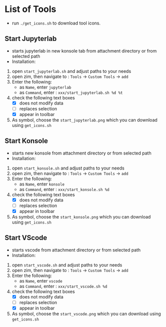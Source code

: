 # List of Tools

* run `./get_icons.sh` to download tool icons.


## Start Jupyterlab


* starts jupyterlab in new konsole tab from attachment directory or from selected path
* Installation:
1. open `start_jupyterlab.sh` and adjust paths to your needs
2.  open zim, then navigate to : `Tools` -> `Custom Tools` -> `add`
3. Enter the following:
    * as `Name`, enter `jupyterlab`
    *  as `Command`, enter : `xxx/start_jupyterlab.sh %d %t`
4. check the following text boxes
    * [x] does not modify data
    * [ ] replaces selection
    * [x] appear in toolbar
5. As symbol, choose the `start_jupyterlab.png` which you can download using `get_icons.sh`

## Start Konsole

* starts new konsole from attachment directory or from selected path
* Installation:
1. open `start_konsole.sh` and adjust paths to your needs
2.  open zim, then navigate to : `Tools` -> `Custom Tools` -> `add`
3. Enter the following:
    * as `Name`, enter `konsole`
    *  as `Command`, enter : `xxx/start_konsole.sh %d`
4. check the following text boxes
    * [x] does not modify data
    * [ ] replaces selection
    * [x] appear in toolbar
5. As symbol, choose the `start_konsole.png` which you can download using `get_icons.sh`


## Start VScode

* starts vscode from attachment directory or from selected path
* Installation:
1. open `start_vscode.sh` and adjust paths to your needs
2.  open zim, then navigate to : `Tools` -> `Custom Tools` -> `add`
3. Enter the following:
    * as `Name`, enter `vscode`
    *  as `Command`, enter : `xxx/start_vscode.sh %d`
4. check the following text boxes
    * [x] does not modify data
    * [ ] replaces selection
    * [x] appear in toolbar
5. As symbol, choose the `start_vscode.png` which you can download using `get_icons.sh`